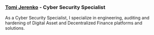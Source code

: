 ### [Tomi Jerenko][Tomi Jerenko] - Cyber Security Specialist
As a Cyber Security Specialist, I specialize in engineering, auditing and hardening of Digital Asset and Decentralized Finance platforms and solutions.

[Tomi Jerenko]: https://tomijerenko.com
